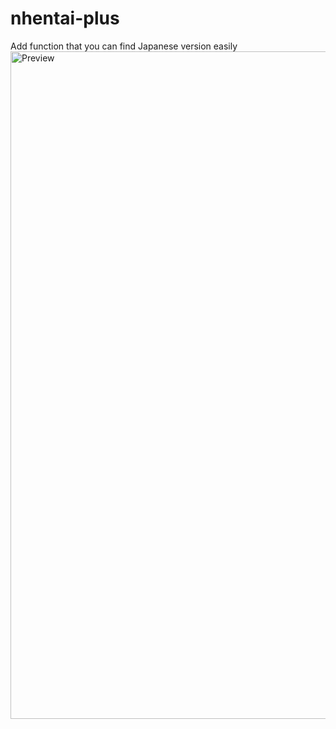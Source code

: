 # nhentai-plus
Add function that you can find Japanese version easily
<img width="1068" alt="Preview" src="https://github.com/Leaf48/nhentai-plus/assets/58620209/2a2da188-138b-4701-a06e-d58643e2a5db">
